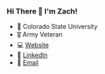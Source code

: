 ### Hi There 👋 I'm Zach!
- :school: Colorado State University
- :medal_military: Army Veteran
- :computer: [Website](https://zacharywikel.me/)
- :link: [LinkedIn](https://www.linkedin.com/in/zachary-wikel/)
- :email: [Email](mailto:zacharywikel@gmail.com)

<!--
**zwikel/zwikel** is a ✨ _special_ ✨ repository because its `README.md` (this file) appears on your GitHub profile.

Here are some ideas to get you started:

- 🔭 I’m currently working on ...
- 🌱 I’m currently learning ...
- 👯 I’m looking to collaborate on ...
- 🤔 I’m looking for help with ...
- 💬 Ask me about ...
- 📫 How to reach me: ...
- 😄 Pronouns: ...
- ⚡ Fun fact: ...
-->
